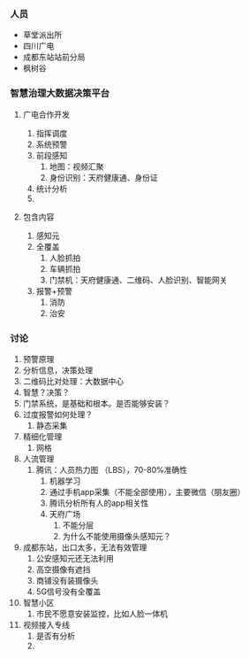 ### 人员
- 草堂派出所
- 四川广电
- 成都东站站前分局
- 枫树谷

### 智慧治理大数据决策平台
1. 广电合作开发
	1. 指挥调度
	2. 系统预警
	3. 前段感知
		1. 地图：视频汇聚
		2. 身份识别：天府健康通、身份证
	4. 统计分析
	5. 
		
2. 包含内容
	1. 感知元
	2. 全覆盖
		1. 人脸抓拍
		2. 车辆抓拍
		3. 门禁机：天府健康通、二维码、人脸识别、智能网关
	3. 报警+预警
		1. 消防
		2. 治安

### 讨论
1. 预警原理
2. 分析信息，决策处理
3. 二维码比对处理：大数据中心
4. 智慧？决策？
5. 门禁系统，是基础和根本。是否能够安装？
6. 过度报警如何处理？
	1. 静态采集
7. 精细化管理
	1. 网格
8. 人流管理
	1. 腾讯：人员热力图 （LBS），70-80%准确性
		1. 机器学习
		2. 通过手机app采集（不能全部使用），主要微信（朋友圈）
		3. 腾讯分析所有人的app相关性
		4. 天府广场
			1. 不能分层
			2. 为什么不能使用摄像头感知元？
9. 成都东站，出口太多，无法有效管理
	1. 公安感知元还无法利用
	2. 高空摄像有遮挡
	3. 商铺没有装摄像头
	4. 5G信号没有全覆盖
10. 智慧小区
	1. 市民不愿意安装监控，比如人脸一体机
11. 视频接入专线
	1. 是否有分析
	2. 